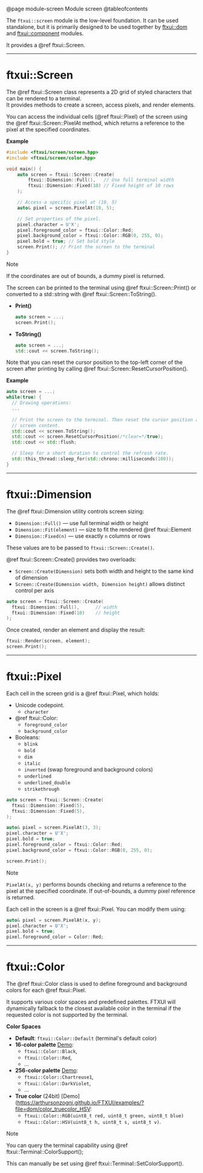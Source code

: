 @page module-screen Module screen
@tableofcontents

The `ftxui::screen` module is the low-level foundation. It can be used
standalone, but it is primarily designed to be used together by
[ftxui::dom](module-dom.html) and [ftxui::component](module-component.html)
modules.

It provides a @ref ftxui::Screen.

---

# ftxui::Screen

The @ref ftxui::Screen class represents a 2D grid of styled characters that can
be rendered to a terminal.  
It provides methods to create a screen, access pixels, and render elements.

You can access the individual cells (@ref ftxui::Pixel) of the screen using 
the @ref ftxui::Screen::PixelAt method, which returns a reference
to the pixel at the specified coordinates.

**Example**
```cpp
#include <ftxui/screen/screen.hpp>
#include <ftxui/screen/color.hpp>

void main() {
    auto screen = ftxui::Screen::Create(
        ftxui::Dimension::Full(),   // Use full terminal width
        ftxui::Dimension::Fixed(10) // Fixed height of 10 rows
    );

    // Access a specific pixel at (10, 5)
    auto& pixel = screen.PixelAt(10, 5);

    // Set properties of the pixel.
    pixel.character = U'X';
    pixel.foreground_color = ftxui::Color::Red;
    pixel.background_color = ftxui::Color::RGB(0, 255, 0);
    pixel.bold = true; // Set bold style
    screen.Print(); // Print the screen to the terminal
}
```

> [!note]
> If the coordinates are out of bounds, a dummy pixel is returned.

The screen can be printed to the terminal using @ref ftxui::Screen::Print() or
converted to a std::string with @ref ftxui::Screen::ToString().

<div class="tabbed">
 
- <b class="tab-title">Print()</b>
  ```cpp
  auto screen = ...;
  screen.Print();
  ```
- <b class="tab-title">ToString()</b>
  ```cpp
  auto screen = ...;
  std::cout << screen.ToString();
  ```
 
</div>

Note that you can reset the cursor position to the top-left corner of the
screen after printing by calling @ref ftxui::Screen::ResetCursorPosition().

**Example**
```cpp
auto screen = ...;
while(true) {
  // Drawing operations:
  ...
  
  // Print the screen to the terminal. Then reset the cursor position and the
  // screen content.
  std::cout << screen.ToString();
  std::cout << screen.ResetCursorPosition(/*clear=*/true);
  std::cout << std::flush;

  // Sleep for a short duration to control the refresh rate.
  std::this_thread::sleep_for(std::chrono::milliseconds(100));
}
```

---

# ftxui::Dimension

The @ref ftxui::Dimension utility controls screen sizing:

* `Dimension::Full()` — use full terminal width or height
* `Dimension::Fit(element)` — size to fit the rendered @ref ftxui::Element
* `Dimension::Fixed(n)` — use exactly `n` columns or rows

These values are to be passed to `ftxui::Screen::Create()`.

@ref ftxui::Screen::Create() provides two overloads:

- `Screen::Create(Dimension)` sets both width and height to the same kind of dimension
- `Screen::Create(Dimension width, Dimension height)` allows distinct control per axis

```cpp
auto screen = ftxui::Screen::Create(
  ftxui::Dimension::Full(),      // width
  ftxui::Dimension::Fixed(10)    // height
);
```

Once created, render an element and display the result:

```cpp
ftxui::Render(screen, element);
screen.Print();
```

---

# ftxui::Pixel

Each cell in the screen grid is a @ref ftxui::Pixel, which holds:

- Unicode codepoint.
    - `character`
- @ref ftxui::Color:
    - `foreground_color`
    - `background_color`
- Booleans:
    - `blink`
    - `bold`
    - `dim`
    - `italic`
    - `inverted` (swap foreground and background colors)
    - `underlined`
    - `underlined_double`
    - `strikethrough`


```cpp
auto screen = ftxui::Screen::Create(
  ftxui::Dimension::Fixed(5),
  ftxui::Dimension::Fixed(5),
);

auto& pixel = screen.PixelAt(3, 3);
pixel.character = U'X';
pixel.bold = true;
pixel.foreground_color = ftxui::Color::Red;
pixel.background_color = ftxui::Color::RGB(0, 255, 0);

screen.Print();
```

> [!note]
> `PixelAt(x, y)` performs bounds checking and returns a reference to the pixel
> at the specified coordinate. If out-of-bounds, a dummy pixel reference is
> returned.


Each cell in the screen is a @ref ftxui::Pixel. You can modify them using:

```cpp
auto& pixel = screen.PixelAt(x, y);
pixel.character = U'X';
pixel.bold = true;
pixel.foreground_color = Color::Red;
```

---

# ftxui::Color

The @ref ftxui::Color class is used to define foreground and background colors for each @ref ftxui::Pixel.

It supports various color spaces and predefined palettes. FTXUI will
dynamically fallback to the closest available color in the terminal if the
requested color is not supported by the terminal.

**Color Spaces**

- **Default**: `ftxui::Color::Default` (terminal's default color)
- **16-color palette** [Demo](https://arthursonzogni.github.io/FTXUI/examples/?file=dom/color_gallery):
    - `ftxui::Color::Black`,
    - `ftxui::Color::Red`,
    - ...
- **256-color palette** [Demo](https://arthursonzogni.github.io/FTXUI/examples/?file=dom/color_palette256):
    - `ftxui::Color::Chartreuse1`,
    - `ftxui::Color::DarkViolet`,
    - ...
- **True color** (24bit) [Demo](https://arthursonzogni.github.io/FTXUI/examples/?file=dom/color_truecolor_HSV:
    - `ftxui::Color::RGB(uint8_t red, uint8_t green, uint8_t blue)`
    - `ftxui::Color::HSV(uint8_t h, uint8_t s, uint8_t v)`.
    

> [!note]
> You can query the terminal capability using @ref ftxui::Terminal::ColorSupport();
>
> This can manually be set using @ref ftxui::Terminal::SetColorSupport().
